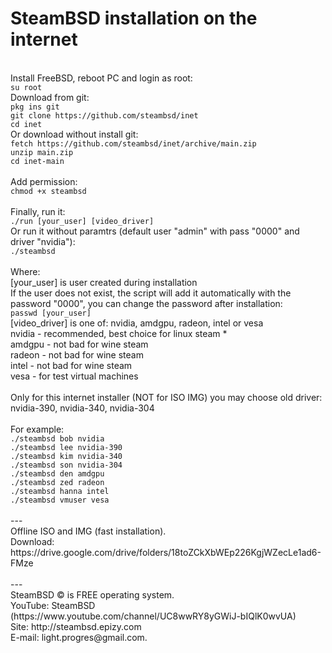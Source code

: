 <h1>SteamBSD installation on the internet </h1>
<br>Install FreeBSD, reboot PC and login as root:
<br><code>su root</code>
<br>Download from git:
<br><code>pkg ins git</code>
<br><code>git clone https://github.com/steambsd/inet</code>
<br><code>cd inet</code>
<br>Or download without install git:
<br><code>fetch https://github.com/steambsd/inet/archive/main.zip</code>
<br><code>unzip main.zip</code>
<br><code>cd inet-main</code>
<br>
<br>Add permission:
<br><code>chmod +x steambsd</code>
<br> 
<br>Finally, run it:
<br><code>./run [your_user] [video_driver] </code>
<br>Or run it without paramtrs (default user "admin" with pass "0000" and driver "nvidia"):
<br><code>./steambsd</code>
<br>
<br>Where:
<br>[your_user] is user created during installation 
<br>If the user does not exist, the script will add it automatically with the password "0000", you can change the password after installation:
<br><code>passwd [your_user]</code>
<br>[video_driver] is one of: nvidia, amdgpu, radeon, intel or vesa
<br>nvidia - recommended, best choice for linux steam *
<br>amdgpu - not bad for wine steam
<br>radeon - not bad for wine steam
<br>intel - not bad for wine steam
<br>vesa - for test virtual machines
<br>
<br>Only for this internet installer (NOT for ISO IMG) you may choose old driver: nvidia-390, nvidia-340, nvidia-304
<br>
<br>For example:
<br><code>./steambsd bob nvidia </code>
<br><code>./steambsd lee nvidia-390 </code>
<br><code>./steambsd kim nvidia-340 </code>
<br><code>./steambsd son nvidia-304 </code>
<br><code>./steambsd den amdgpu </code>
<br><code>./steambsd zed radeon </code>
<br><code>./steambsd hanna intel </code>
<br><code>./steambsd vmuser vesa </code>
<br> 
<br>---
<br>Offline ISO and IMG (fast installation).
<br>Download: https://drive.google.com/drive/folders/18toZCkXbWEp226KgjWZecLe1ad6-FMze
<br> 
<br>---
<br>SteamBSD © is FREE operating system.
<br>YouTube: SteamBSD (https://www.youtube.com/channel/UC8wwRY8yGWiJ-bIQlK0wvUA)
<br>Site: http://steambsd.epizy.com
<br>E-mail: light.progres@gmail.com.

